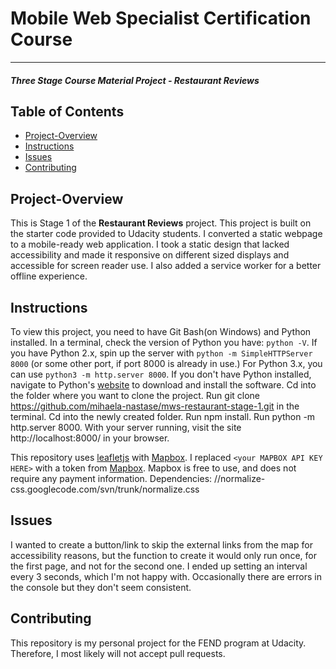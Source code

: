 # Mobile Web Specialist Certification Course
---
#### _Three Stage Course Material Project - Restaurant Reviews_

## Table of Contents

* [Project-Overview](#project-overview)
* [Instructions](#instructions)
* [Issues](#issues)
* [Contributing](#contributing)


## Project-Overview

This is Stage 1 of the **Restaurant Reviews** project. This project is built on the starter code provided to Udacity students. I converted a static webpage to a mobile-ready web application. I took a static design that lacked accessibility and made it responsive on different sized displays and accessible for screen reader use. I also added a service worker for a better offline experience.


## Instructions

To view this project, you need to have Git Bash(on Windows) and Python installed.
In a terminal, check the version of Python you have: `python -V`. If you have Python 2.x, spin up the server with `python -m SimpleHTTPServer 8000` (or some other port, if port 8000 is already in use.) For Python 3.x, you can use `python3 -m http.server 8000`. If you don't have Python installed, navigate to Python's [website](https://www.python.org/) to download and install the software.
Cd into the folder where you want to clone the project.
Run git clone https://github.com/mihaela-nastase/mws-restaurant-stage-1.git in the terminal.
Cd into the newly created folder.
Run npm install.
Run python -m http.server 8000.
With your server running, visit the site http://localhost:8000/ in your browser.

This repository uses [leafletjs](https://leafletjs.com/) with [Mapbox](https://www.mapbox.com/). I replaced `<your MAPBOX API KEY HERE>` with a token from [Mapbox](https://www.mapbox.com/). Mapbox is free to use, and does not require any payment information.
Dependencies: //normalize-css.googlecode.com/svn/trunk/normalize.css

## Issues

I wanted to create a button/link to skip the external links from the map for accessibility reasons, but the function to create it would only run once, for the first page, and not for the second one. I ended up setting an interval every 3 seconds, which  I'm not happy with.
Occasionally there are errors in the console but they don't seem consistent.

## Contributing

This repository is my personal project for the FEND program at Udacity. Therefore, I most likely will not accept pull requests.